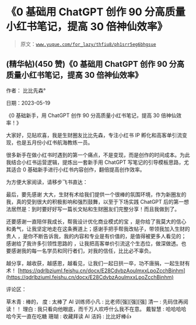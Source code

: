 # 《0 基础用 ChatGPT 创作 90 分高质量小红书笔记，提高 30 倍神仙效率》

> 原文：[`www.yuque.com/for_lazy/thfiu8/ph1srr5eg6bhgsue`](https://www.yuque.com/for_lazy/thfiu8/ph1srr5eg6bhgsue)



## (精华帖)(450 赞)《0 基础用 ChatGPT 创作 90 分高质量小红书笔记，提高 30 倍神仙效率》 

作者： 比比先森° 

日期：2023-05-19 

《0 基础新手，用 ChatGPT 创作 90 分高质量小红书笔记，提高 30 倍神仙效率！》 

大家好，见贴欢喜，我是生财圈友比比先森，专注小红书 IP 孵化和高客单引流变现，也是五月份小红书航海教练一员。 

很多新手在做小红书时遇到的第一个痛点，不是变现，而是创作的时间成本。为此我结合小红书运营逻辑，提炼出一套新手用 ChatGPT 写笔记的引导模板思路，尤其适合 0 基础新手进行小红书内容创作，翻倍提高创作效率。 

为方便大家阅读，请移步飞书直达： 

最后，要先感谢 大大，生财有术给我们提供一个很棒的氛围环境，作为新圈友的我，真的受到很大的积极影响和强烈鼓舞，以至于下场实践 ChatGPT 后的第一想法居然是：到时要好好写一篇长文帖和生财圈友们完整分享！而且我做到了。 

还要感谢一直陪伴我成长，帮我设计优化商业模式的宝 ，是你给了我莫大的信心和勇气，让我坚定地走在这条赛道上；感谢手把手帮我改帖子，带领我加入生财的贵人 ，是你不断告诉我，我的内容和专业是有价值的，是值得被更多人看见的；感谢给了我许多引领性思路的 ，让我把高客单价引流这个生态位，做深做透。也要感谢我的每一名学员和同行者们，对我的信任，比比必不辜负。 

越分享，越收获，越感恩，越看见，让我们一起日拱一卒，功不唐捐，一起生财有术！ [https://qdrlbziuml.feishu.cn/docx/E28CdvbzAoulmxxLpoZcchBinhm](https://qdrlbziuml.feishu.cn/docx/E28CdvbzAoulmxxLpoZcchBinhm) 

评论区： 

草木青 : 棒的， 度 : 太棒了 AI 训练师小凡 : 比老师[强][强][强] 清一 : 先码住再阅读！！ 理白 : 我只看向他眼底，而千万人欢呼什么我不在意。 戴智慧 : 哈哈哈哈哈今天一直在吃糖 珊瑚 : 收藏拜读 AI 洁妈 : 比比好棒👍